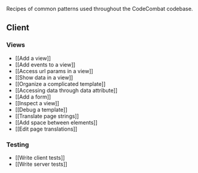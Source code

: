 Recipes of common patterns used throughout the CodeCombat codebase.

## Client

### Views
* [[Add a view]]
* [[Add events to a view]]
* [[Access url params in a view]]
* [[Show data in a view]]
* [[Organize a complicated template]]
* [[Accessing data through data attribute]]
* [[Add a form]]
* [[Inspect a view]]
* [[Debug a template]]
* [[Translate page strings]]
* [[Add space between elements]]
* [[Edit page translations]]

### Testing
* [[Write client tests]]
* [[Write server tests]]